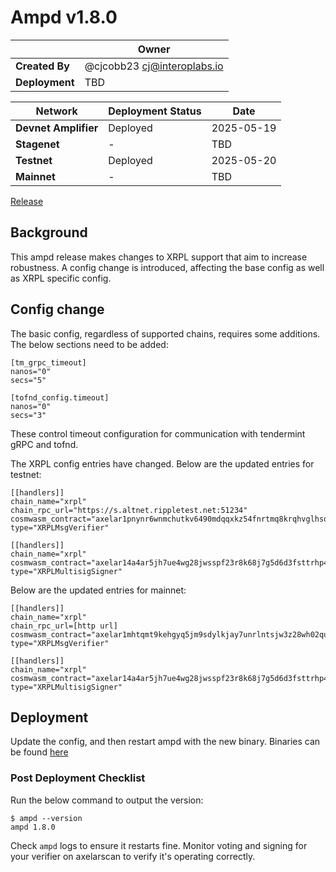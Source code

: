# Ampd v1.8.0

|  | **Owner** |
|-----------|------------|
| **Created By** | @cjcobb23 <cj@interoplabs.io> |
| **Deployment** | TBD

| **Network** | **Deployment Status** | **Date** |
|-------------|----------------------|----------|
| **Devnet Amplifier** | Deployed | 2025-05-19 |
| **Stagenet** | - | TBD |
| **Testnet** | Deployed | 2025-05-20 |
| **Mainnet** | - | TBD |


[Release](https://github.com/axelarnetwork/axelar-amplifier/releases/tag/ampd-v1.8.0)

## Background
This ampd release makes changes to XRPL support that aim to increase robustness.
A config change is introduced, affecting the base config as well as XRPL specific config.

## Config change

The basic config, regardless of supported chains, requires some additions. The below sections need to be added:
```
[tm_grpc_timeout]
nanos="0"
secs="5"

[tofnd_config.timeout]
nanos="0"
secs="3"
```
These control timeout configuration for communication with tendermint gRPC and tofnd.

The XRPL config entries have changed. Below are the updated entries for testnet:
```
[[handlers]]
chain_name="xrpl"
chain_rpc_url="https://s.altnet.rippletest.net:51234"
cosmwasm_contract="axelar1pnynr6wnmchutkv6490mdqqxkz54fnrtmq8krqhvglhsqhmu7wzsnc86sy"
type="XRPLMsgVerifier"

[[handlers]]
chain_name="xrpl"
cosmwasm_contract="axelar14a4ar5jh7ue4wg28jwsspf23r8k68j7g5d6d3fsttrhp42ajn4xq6zayy5"
type="XRPLMultisigSigner"
```

Below are the updated entries for mainnet:
```
[[handlers]]
chain_name="xrpl"
chain_rpc_url=[http url]
cosmwasm_contract="axelar1mhtqmt9kehgyq5jm9sdylkjay7unrlntsjw3z28wh02qu6an5x0qmz8m75"
type="XRPLMsgVerifier"

[[handlers]]
chain_name="xrpl"
cosmwasm_contract="axelar14a4ar5jh7ue4wg28jwsspf23r8k68j7g5d6d3fsttrhp42ajn4xq6zayy5"
type="XRPLMultisigSigner"
```

## Deployment
Update the config, and then restart ampd with the new binary. Binaries can be found [here](https://github.com/axelarnetwork/axelar-amplifier/releases/tag/ampd-v1.8.0)

### Post Deployment Checklist
Run the below command to output the version:
```
$ ampd --version
ampd 1.8.0
```

Check `ampd` logs to ensure it restarts fine. Monitor voting and signing for your verifier on axelarscan to verify it's operating correctly.



